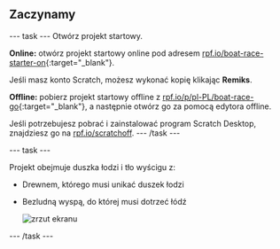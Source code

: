 ## Zaczynamy

--- task --- Otwórz projekt startowy.

**Online:** otwórz projekt startowy online pod adresem [rpf.io/boat-race-starter-on](https://rpf.io/boat-race-starter-on){:target="_blank"}.

Jeśli masz konto Scratch, możesz wykonać kopię klikając **Remiks**.

**Offline:** pobierz projekt startowy offline z [rpf.io/p/pl-PL/boat-race-go](https://rpf.io/p/pl-PL/boat-race-go){:target="_blank"}, a następnie otwórz go za pomocą edytora offline.

Jeśli potrzebujesz pobrać i zainstalować program Scratch Desktop, znajdziesz go na [rpf.io/scratchoff](https://rpf.io/scratchoff). --- /task ---

--- task ---

Projekt obejmuje duszka łodzi i tło wyścigu z:

- Drewnem, którego musi unikać duszek łodzi
- Bezludną wyspą, do której musi dotrzeć łódź
    
    ![zrzut ekranu](images/boat-starter.png)

--- /task ---
